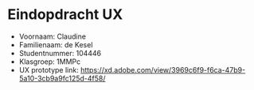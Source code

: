 # Eindopdracht UX

- Voornaam: Claudine
- Familienaam:  de Kesel
- Studentnummer: 104446
- Klasgroep: 1MMPc
- UX prototype link: https://xd.adobe.com/view/3969c6f9-f6ca-47b9-5a10-3cb9a9fc125d-4f58/
